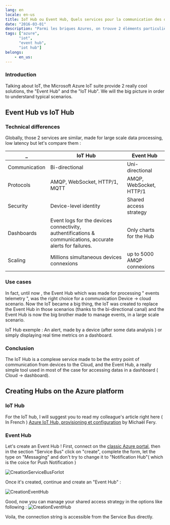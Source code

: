 ```yaml
---
lang: en
locale: en-us
title: IoT Hub ou Event Hub, Quels services pour la communication des données dans l’IoT ?
date: "2016-03-01"
description: "Parmi les briques Azures, on trouve 2 éléments particulièrement intéressants pour la communication d'information dans le domaine de l'IoT, nous avons l' Event Hub et l' IoT Hub. Dans cet article nous allons comparer ces services afin de déduire les scénarios d'utilisation adéquats à chacun...."
tags: ["azure",
      "iot",
      "event hub",
      "iot hub"]
belongs: 
	- en_us: 
---
```


### Introduction

Talking about IoT, the Microsoft Azure IoT suite provide 2 really cool solutions, the "Event Hub" and the "IoT Hub". We will the big picture in order to understand typical scenarios.

## Event Hub vs IoT Hub


### Technical differences

Globally, those 2 services  are similar, made for large scale data processing, low latency but let's compare them :


  _  			| IoT Hub			| Event Hub
  ------------- | -------------		| ---------
  Communication  | Bi-directional		| Uni-directional
  Protocols  | AMQP, WebSocket, HTTP/1, MQTT | AMQP, WebSocket,  HTTP/1
  Security | Device-level identity | Shared access strategy
  Dashboards | Event logs for the devices connectivity, authentifications & communications, accurate alerts for failures. | Only charts for the Hub
  Scaling | Millions simultaneous devices connexions  | up to 5000 AMQP connexions 

### Use cases

In fact, until now , the Event Hub which was made for processing " events telemetry ", was the right choice for a communication Device -> cloud scenario.
Now the IoT became a big thing, the IoT was created to replace the Event Hub in those scenarios (thanks to the bi-directional canal) and the Event Hub is now the big brother made to manage events, in a large scale scenario.

IoT Hub exemple : An alert, made by a device (after  some data analysis ) or simply displaying real time metrics on a dashboard.

### Conclusion

The IoT Hub is a complexe service made to be the entry point of communication from devices to the Cloud, and the Event Hub, a really simple tool used in most of the case for accessing datas in a dashboard ( Cloud -> dashboard).

## Creating Hubs on the Azure platform

### IoT Hub

For the IoT hub, I will suggest you to read my colleague's article right here ( In French ) [Azure IoT Hub, provisioning et configuration](https://blogs.infinitesquare.com/posts/iot/azure-iot-hub-provisioning-et-configuration) by Michaël Fery.

### Event Hub

Let's create an Event Hub ! First, connect on the [classic Azure portal](https://manage.windowsazure.com/), then in the section "Service Bus" click on "create", complete the form, let the type on "Messaging" and don't try to change it to "Notification Hub"( which is the coice for Push Notification )

![CreationServiceBusForIot](/images/iot-hub/CreationServiceBusForIot.png)

Once it's created, continue and create an "Event Hub" :

![CreationEventHub](/images/iot-hub/CreationEventHubForIot.png)

Good, now you can manage your shared access strategy in the options like following :
![CreationEventHub](/images/iot-hub/azure-event-hub-strategy.jpg)

Voila, the connection string is accessible from the Service Bus directly.